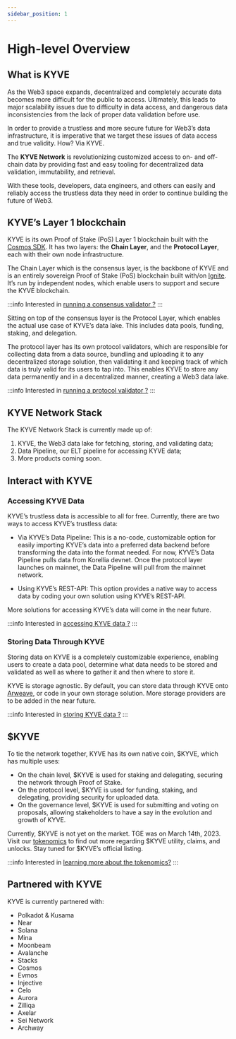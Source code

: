 ```yaml
---
sidebar_position: 1
---
```


# High-level Overview

## What is KYVE

As the Web3 space expands, decentralized and completely accurate data becomes more difficult for the public to access.
Ultimately, this leads to major scalability issues due to difficulty in data access, and dangerous data inconsistencies
from the lack of proper data validation before use.

In order to provide a trustless and  more secure future for Web3’s data infrastructure, it is imperative that we target these
issues of data access and true validity. How? Via KYVE.

The **KYVE Network** is revolutionizing customized access to on- and off-chain data by providing fast and easy tooling for
decentralized data validation, immutability, and retrieval.

With these tools, developers, data engineers, and others can easily and reliably access the trustless data they need in
order to continue building the future of Web3.

## KYVE’s Layer 1 blockchain

KYVE is its own Proof of Stake (PoS) Layer 1 blockchain built with the [Cosmos SDK](https://v1.cosmos.network/sdk). It has two layers: the **Chain Layer**, and the **Protocol
Layer**, each with their own node infrastructure.

The Chain Layer which is the consensus layer, is the backbone of KYVE and is an entirely sovereign Proof of Stake (PoS) blockchain built with/on
[Ignite](https://ignitedao.io/about-ignite-dao/). It’s run by independent nodes, which enable users to support and secure the KYVE blockchain.

:::info
Interested in [running a consensus validator ?](/validators/chain_nodes/overview.md)
:::

Sitting on top of the consensus layer is the Protocol Layer, which enables the actual use case of KYVE’s data lake. This
includes data pools, funding, staking, and delegation.

The protocol layer has its own protocol validators, which are responsible for collecting data from a data source, bundling
and uploading it to any decentralized storage solution, then validating it and keeping track of which data is truly
valid for its users to tap into. This enables KYVE to store any data permanently and in a decentralized manner, creating
a Web3 data lake.

:::info
Interested in [running a protocol validator ?](/validators/protocol_nodes/overview.md)
:::

## KYVE Network Stack

The KYVE Network Stack is currently made up of:

1. KYVE, the Web3 data lake for fetching, storing, and validating data;
2. Data Pipeline, our ELT pipeline for accessing KYVE data;
3. More products coming soon.

## Interact with KYVE

### Accessing KYVE Data

KYVE’s trustless data is accessible to all for free. Currently, there are two ways to access KYVE’s
trustless data:

- Via KYVE’s Data Pipeline: This is a no-code, customizable option for easily importing KYVE’s data into a
preferred data backend before transforming the data into the format needed. For now, KYVE’s Data Pipeline pulls data from Korellia devnet. Once the protocol layer launches on mainnet, the Data Pipeline will pull from the mainnet network. 

- Using KYVE’s REST-API: This option provides a native way to access data by coding your own solution using KYVE’s REST-API.

More solutions for accessing KYVE’s data will come in the near future.

:::info
Interested in [accessing KYVE data ?](/data_engineers/accessing_data/using_rest.md)
:::

### Storing Data Through KYVE

Storing data on KYVE is a completely customizable experience, enabling users to create a data pool, determine what data
needs to be stored and validated as well as where to gather it and then where to store it.

KYVE is storage agnostic. By default, you can store data through KYVE onto [Arweave](https://www.arweave.org/), or code in your own storage
solution. More storage providers are to be added in the near future.

:::info
Interested in [storing KYVE data ?](/data_engineers/adding_data/index.md)
:::

## $KYVE

To tie the network together, KYVE has its own native coin, $KYVE, which has multiple uses:

- On the chain level, $KYVE is used for staking and delegating, securing the network through Proof of Stake.
- On the protocol level, $KYVE is used for funding, staking, and delegating, providing security for uploaded data.
- On the governance level, $KYVE is used for submitting and voting on proposals, allowing stakeholders to have a say in
  the evolution and growth of KYVE.

Currently, $KYVE is not yet on the market. TGE was on March 14th, 2023. Visit our [tokenomics](https://www.kyve.network/tokenomics) to find out more regarding $KYVE utility, claims, and unlocks. Stay tuned for $KYVE’s official listing.

:::info
Interested in [learning more about the tokenomics?](https://www.kyve.network/tokenomics)
:::

## Partnered with KYVE

KYVE is currently partnered with:

- Polkadot & Kusama
- Near
- Solana
- Mina
- Moonbeam
- Avalanche
- Stacks
- Cosmos
- Evmos
- Injective
- Celo
- Aurora
- Zilliqa
- Axelar
- Sei Network
- Archway
